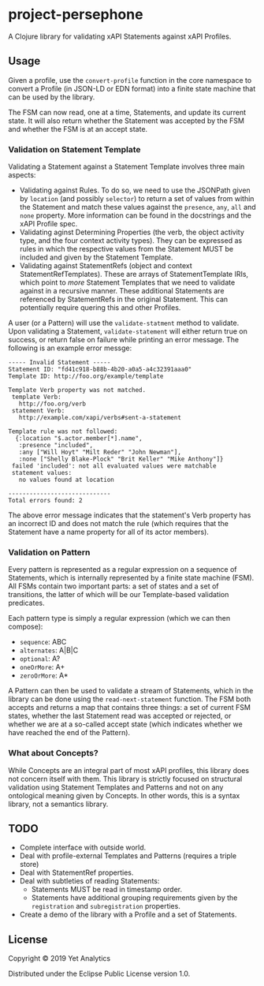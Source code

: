 # project-persephone

A Clojure library for validating xAPI Statements against xAPI Profiles. 

## Usage 

Given a profile, use the `convert-profile` function in the core namespace
to convert a Profile (in JSON-LD or EDN format) into a finite state machine
that can be used by the library.

The FSM can now read, one at a time, Statements, and update its current
state. It will also return whether the Statement was accepted by the FSM and
whether the FSM is at an accept state.

### Validation on Statement Template

Validating a Statement against a Statement Template involves three main 
aspects:
- Validating against Rules. To do so, we need to use the JSONPath given by
`location` (and possibly `selector`) to return a set of values from within the
Statement and match these values against the `presence`, `any`, `all` and
`none` property. More information can be found in the docstrings and the xAPI
Profile spec.
- Validating aginst Determining Properties (the verb, the object activity type,
and the four context activity types). They can be expressed as rules in which
the respective values from the Statement MUST be included and given by the
Statement Template.
- Validating against StatementRefs (object and context StatementRefTemplates).
These are arrays of StatementTemplate IRIs, which point to _more_ Statement
Templates that we need to validate against in a recursive manner. These
additional Statements are referenced by StatementRefs in the original 
Statement. This can potentially require quering this and other Profiles.

A user (or a Pattern) will use the `validate-statment` method to validate. Upon
validating a Statement, `validate-statement` will either return true on
success, or return false on failure while printing an error message. The 
following is an example error messge:

```
----- Invalid Statement -----
Statement ID: "fd41c918-b88b-4b20-a0a5-a4c32391aaa0"
Template ID: http://foo.org/example/template

Template Verb property was not matched.
 template Verb:
   http://foo.org/verb
 statement Verb:
   http://example.com/xapi/verbs#sent-a-statement

Template rule was not followed:
  {:location "$.actor.member[*].name",
   :presence "included",
   :any ["Will Hoyt" "Milt Reder" "John Newman"],
   :none ["Shelly Blake-Plock" "Brit Keller" "Mike Anthony"]}
 failed 'included': not all evaluated values were matchable
 statement values:
   no values found at location

-----------------------------
Total errors found: 2
```

The above error message indicates that the statement's Verb property has an
incorrect ID and does not match the rule (which requires that the Statement
have a name property for all of its actor members).

### Validation on Pattern

Every pattern is represented as a regular expression on a sequence of 
Statements, which is internally represented by a finite state machine (FSM).
All FSMs contain two important parts: a set of states and a set of transitions,
the latter of which will be our Template-based validation predicates.

Each pattern type is simply a regular expression (which we can then compose):
- `sequence`: ABC
- `alternates`: A|B|C
- `optional`: A?
- `oneOrMore`: A+
- `zeroOrMore`: A\*

A Pattern can then be used to validate a stream of Statements, which in the
library can be done using the `read-next-statement` function. The FSM both
accepts and returns a map that contains three things: a set of current FSM
states, whether the last Statement read was accepted or rejected, or whether
we are at a so-called accept state (which indicates whether we have reached the
end of the Pattern).

### What about Concepts?

While Concepts are an integral part of most xAPI profiles, this library does
not concern itself with them. This library is strictly focused on structural
validation using Statement Templates and Patterns and not on any ontological
meaning given by Concepts. In other words, this is a syntax library, not a
semantics library.

## TODO

- Complete interface with outside world.
- Deal with profile-external Templates and Patterns (requires a triple store)
- Deal with StatementRef properties.
- Deal with subtleties of reading Statements:
    - Statements MUST be read in timestamp order.
    - Statements have additional grouping requirements given by the
    `registration` and `subregistration` properties.
- Create a demo of the library with a Profile and a set of Statements.

## License

Copyright © 2019 Yet Analytics

Distributed under the Eclipse Public License version 1.0.
